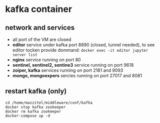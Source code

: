 # kafka container 
## network and services
- all port of the VM are closed
- **editor** service under kafka port 8890 (closed, tunnel needed), to see editor tocken provide dommand: ```docker exec -it editor jupyter server list```
- **nginx** service running on port 80
- **sentinel, sentinel2, sentine3** service running on port 9618
- **zoiper, kafka** services running on port 2181 and 9093
- **mongo, mongoexpers** sercies running on port 27017 and 8081 
## restart kafka (only)
```
cd /home/mazzitel/middleware/conf/kafka
docker stop kafka zookeeper
docker rm kafka zookeeper
docker-compose up -d
```  
